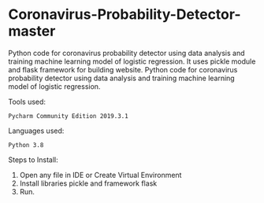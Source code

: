 # Coronavirus-Probability-Detector-master
Python code for coronavirus probability detector using data analysis and training machine learning model of logistic regression. It uses pickle module and flask framework for building website.
Python code for coronavirus probability detector using data analysis and training machine learning model of logistic regression.

Tools used:

    Pycharm Community Edition 2019.3.1

Languages used:

    Python 3.8

Steps to Install:

   1. Open any file in IDE or Create Virtual Environment
   2. Install libraries pickle and framework flask
   3. Run.
